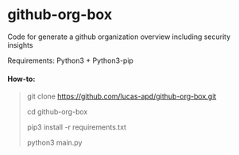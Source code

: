 # github-org-box
Code for generate a github organization overview including security insights

Requirements:  Python3 + Python3-pip

#### How-to:
> git clone https://github.com/lucas-apd/github-org-box.git
> 
> cd github-org-box
> 
> pip3 install -r requirements.txt
> 
> python3 main.py
